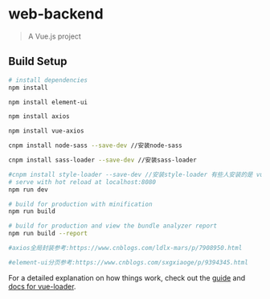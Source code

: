 # web-backend

> A Vue.js project

## Build Setup
```bash
# install dependencies
npm install

npm install element-ui

npm install axios

npm install vue-axios

cnpm install node-sass --save-dev //安装node-sass 

cnpm install sass-loader --save-dev //安装sass-loader 

#cnpm install style-loader --save-dev //安装style-loader 有些人安装的是 vue-style-loader 其实是一样的！
# serve with hot reload at localhost:8080
npm run dev

# build for production with minification
npm run build

# build for production and view the bundle analyzer report
npm run build --report

#axios全局封装参考:https://www.cnblogs.com/ldlx-mars/p/7908950.html

#element-ui分页参考:https://www.cnblogs.com/sxgxiaoge/p/9394345.html
```

For a detailed explanation on how things work, check out the [guide](http://vuejs-templates.github.io/webpack/) and [docs for vue-loader](http://vuejs.github.io/vue-loader).

